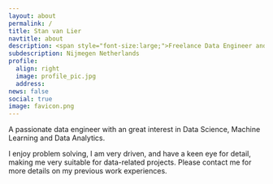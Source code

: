 ```yaml
---
layout: about
permalink: /
title: Stan van Lier
navtitle: about
description: <span style="font-size:large;">Freelance Data Engineer and Machine Learning Engineer</span> <br> <br> Nijmegen, Netherlands 
subdescription: Nijmegen Netherlands
profile:
  align: right
  image: profile_pic.jpg
  address:
news: false
social: true
image: favicon.png
---
```



A passionate data engineer with an great interest in Data Science, Machine Learning and Data Analytics. 

I enjoy problem solving, I am very driven, and have a keen eye for detail, making me very suitable for data-related projects. Please contact me for more details on my previous work experiences. 